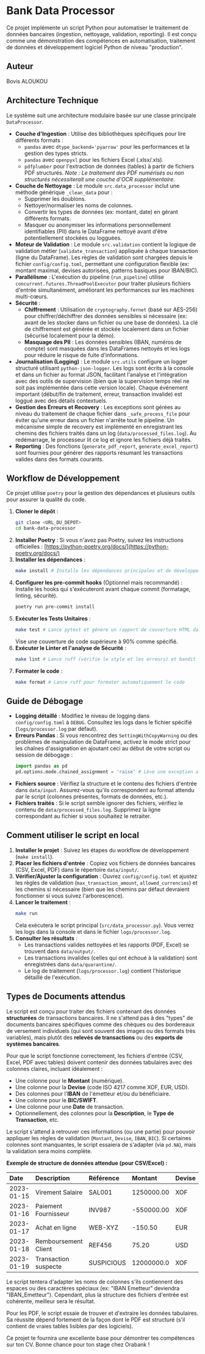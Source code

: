 # Bank Data Processor

Ce projet implémente un script Python pour automatiser le traitement de données bancaires (ingestion, nettoyage, validation, reporting). Il est conçu comme une démonstration des compétences en automatisation, traitement de données et développement logiciel Python de niveau "production".

## Auteur

Bovis ALOUKOU

## Architecture Technique

Le système suit une architecture modulaire basée sur une classe principale `DataProcessor`.

*   **Couche d'Ingestion** : Utilise des bibliothèques spécifiques pour lire différents formats :
    *   `pandas` avec `dtype_backend='pyarrow'` pour les performances et la gestion des types stricts.
    *   `pandas` avec `openpyxl` pour les fichiers Excel (.xlsx/.xls).
    *   `pdfplumber` pour l'extraction de données (tables) à partir de fichiers PDF structurés. *Note : Le traitement des PDF numérisés ou non structurés nécessiterait une couche d'OCR supplémentaire.*
*   **Couche de Nettoyage** : Le module `src.data_processor` inclut une méthode générique `_clean_data` pour :
    *   Supprimer les doublons.
    *   Nettoyer/normaliser les noms de colonnes.
    *   Convertir les types de données (ex: montant, date) en gérant différents formats.
    *   Masquer ou anonymiser les informations personnellement identifiables (PII) dans le DataFrame nettoyé avant d'être potentiellement stockées ou logguées.
*   **Moteur de Validation** : Le module `src.validation` contient la logique de validation métier (`validate_transaction`) appliquée à chaque transaction (ligne du DataFrame). Les règles de validation sont chargées depuis le fichier `config/config.toml`, permettant une configuration flexible (ex: montant maximal, devises autorisées, patterns basiques pour IBAN/BIC).
*   **Parallélisme** : L'exécution du pipeline (`run_pipeline`) utilise `concurrent.futures.ThreadPoolExecutor` pour traiter plusieurs fichiers d'entrée simultanément, améliorant les performances sur les machines multi-cœurs.
*   **Sécurité** :
    *   **Chiffrement** : Utilisation de `cryptography.fernet` (basé sur AES-256) pour chiffrer/déchiffrer des données sensibles si nécessaire (ex: avant de les stocker dans un fichier ou une base de données). La clé de chiffrement est générée et stockée localement dans un fichier (sécurisé localement pour la démo).
    *   **Masquage des PII** : Les données sensibles (IBAN, numéros de compte) sont masquées dans les DataFrames nettoyés et les logs pour réduire le risque de fuite d'informations.
*   **Journalisation (Logging)** : Le module `src.utils` configure un logger structuré utilisant `python-json-logger`. Les logs sont écrits à la console et dans un fichier au format JSON, facilitant l'analyse et l'intégration avec des outils de supervision (bien que la supervision temps réel ne soit pas implémentée dans cette version locale). Chaque événement important (début/fin de traitement, erreur, transaction invalide) est loggué avec des détails contextuels.
*   **Gestion des Erreurs et Recovery** : Les exceptions sont gérées au niveau du traitement de chaque fichier dans `_safe_process_file` pour éviter qu'une erreur dans un fichier n'arrête tout le pipeline. Un mécanisme simple de recovery est implémenté en enregistrant les chemins des fichiers traités dans un log (`data/processed_files.log`). Au redémarrage, le processeur lit ce log et ignore les fichiers déjà traités.
*   **Reporting** : Des fonctions (`generate_pdf_report`, `generate_excel_report`) sont fournies pour générer des rapports résumant les transactions valides dans des formats courants.

## Workflow de Développement

Ce projet utilise `poetry` pour la gestion des dépendances et plusieurs outils pour assurer la qualité du code.

1.  **Cloner le dépôt** :
    ```bash
    git clone <URL_DU_DEPOT>
    cd bank-data-processor
    ```
2.  **Installer Poetry** : Si vous n'avez pas Poetry, suivez les instructions officielles : [https://python-poetry.org/docs/](https://python-poetry.org/docs/)
3.  **Installer les dépendances** :
    ```bash
    make install # Installe les dépendances principales et de développement
    ```
4.  **Configurer les pre-commit hooks** (Optionnel mais recommandé) : Installe les hooks qui s'exécuteront avant chaque commit (formatage, linting, sécurité).
    ```bash
    poetry run pre-commit install
    ```
5.  **Exécuter les Tests Unitaires** :
    ```bash
    make test # Lance pytest et génère un rapport de couverture HTML dans htmlcov/
    ```
    Vise une couverture de code supérieure à 90% comme spécifié.
6.  **Exécuter le Linter et l'analyse de Sécurité** :
    ```bash
    make lint # Lance ruff (vérifie le style et les erreurs) et bandit (analyse de sécurité)
    ```
7.  **Formater le code** :
    ```bash
    make format # Lance ruff pour formater automatiquement le code
    ```

## Guide de Débogage

*   **Logging détaillé** : Modifiez le niveau de logging dans `config/config.toml` à `DEBUG`. Consultez les logs dans le fichier spécifié (`logs/processor.log` par défaut).
*   **Erreurs Pandas** : Si vous rencontrez des `SettingWithCopyWarning` ou des problèmes de manipulation de DataFrame, activez le mode strict pour les chaînes d'assignation en ajoutant ceci au début de votre script ou session de débogage :
    ```python
    import pandas as pd
    pd.options.mode.chained_assignment = 'raise' # Lève une exception au lieu d'un warning
    ```
*   **Fichiers source** : Vérifiez la structure et le contenu des fichiers d'entrée dans `data/input`. Assurez-vous qu'ils correspondent au format attendu par le script (colonnes présentes, formats de données, etc.).
*   **Fichiers traités** : Si le script semble ignorer des fichiers, vérifiez le contenu de `data/processed_files.log`. Supprimez la ligne correspondant au fichier si vous souhaitez le retraiter.

## Comment utiliser le script en local

1.  **Installer le projet** : Suivez les étapes du workflow de développement (`make install`).
2.  **Placer les fichiers d'entrée** : Copiez vos fichiers de données bancaires (CSV, Excel, PDF) dans le répertoire `data/input/`.
3.  **Vérifier/Ajuster la configuration** : Ouvrez `config/config.toml` et ajustez les règles de validation (`max_transaction_amount`, `allowed_currencies`) et les chemins si nécessaire (bien que les chemins par défaut devraient fonctionner si vous suivez l'arborescence).
4.  **Lancer le traitement** :
    ```bash
    make run
    ```
    Cela exécutera le script principal (`src/data_processor.py`). Vous verrez les logs dans la console et dans le fichier `logs/processor.log`.
5.  **Consulter les résultats** :
    *   Les transactions valides nettoyées et les rapports (PDF, Excel) se trouvent dans `data/output/`.
    *   Les transactions invalides (celles qui ont échoué à la validation) sont enregistrées dans `data/quarantine/`.
    *   Le log de traitement (`logs/processor.log`) contient l'historique détaillé de l'exécution.

## Types de Documents attendus

Le script est conçu pour traiter des fichiers contenant des données **structurées** de transactions bancaires. Il ne s'attend pas à des "types" de documents bancaires spécifiques comme des chèques ou des bordereaux de versement individuels (qui sont souvent des images ou des formats très variables), mais plutôt des **relevés de transactions** ou des **exports de systèmes bancaires**.

Pour que le script fonctionne correctement, les fichiers d'entrée (CSV, Excel, PDF avec tables) doivent contenir des données tabulaires avec des colonnes claires, incluant idéalement :

*   Une colonne pour le **Montant** (numérique).
*   Une colonne pour la **Devise** (code ISO 4217 comme XOF, EUR, USD).
*   Des colonnes pour l'**IBAN** de l'émetteur et/ou du bénéficiaire.
*   Une colonne pour le **BIC/SWIFT**.
*   Une colonne pour une **Date** de transaction.
*   Optionnellement, des colonnes pour la **Description**, le **Type de Transaction**, etc.

Le script s'attend à retrouver ces informations (ou une partie) pour pouvoir appliquer les règles de validation (`Montant`, `Devise`, `IBAN`, `BIC`). Si certaines colonnes sont manquantes, le script essaiera de s'adapter (via `pd.NA`), mais la validation sera moins complète.

**Exemple de structure de données attendue (pour CSV/Excel) :**

| Date       | Description           | Référence  | Montant    | Devise | IBAN_Emetteur              | IBAN_Beneficiaire              | BIC_SWIFT    |
| :--------- | :-------------------- | :--------- | :--------- | :----- | :------------------------- | :------------------------- | :----------- |
| 2023-01-15 | Virement Salaire      | SAL001     | 1250000.00 | XOF    | CI001XXXXXXXXXXXXXXXXXXXX  | FR76YYYYYYYYYYYYYYYYYYYYY  | ABCDEFGH     |
| 2023-01-16 | Paiement Fournisseur  | INV987     | -550000.00 | XOF    | CI001XXXXXXXXXXXXXXXXXXXX  | DE89ZZZZZZZZZZZZZZZZZZZZZ  | IJKLMNOP     |
| 2023-01-17 | Achat en ligne        | WEB-XYZ    | -150.50    | EUR    | CI001XXXXXXXXXXXXXXXXXXXX  | N/A                        | N/A          |
| 2023-01-18 | Remboursement Client  | REF456     | 75.20      | USD    | US98AAAAAAAAAAAAAAAAAAAAAA | CI001XXXXXXXXXXXXXXXXXXXX  | QRSTUVWX     |
| 2023-01-19 | Transaction suspecte  | SUSPICIOUS | 12000000.0 | XOF    | CI001XXXXXXXXXXXXXXXXXXXX  | BE68BBBBBBBBBBBBBBBBBBBBB  | YZABCDYZ     |

Le script tentera d'adapter les noms de colonnes s'ils contiennent des espaces ou des caractères spéciaux (ex: "IBAN Emetteur" deviendra "IBAN_Emetteur"). Cependant, plus la structure des fichiers d'entrée est cohérente, meilleur sera le résultat.

Pour les PDF, le script essaie de trouver et d'extraire les données tabulaires. Sa réussite dépend fortement de la façon dont le PDF est structuré (s'il contient de vraies tables lisibles par des logiciels).

Ce projet te fournira une excellente base pour démontrer tes compétences sur ton CV. Bonne chance pour ton stage chez Orabank !
